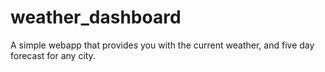 # weather_dashboard
A simple webapp that provides you with the current weather, and five day forecast for any city. 
